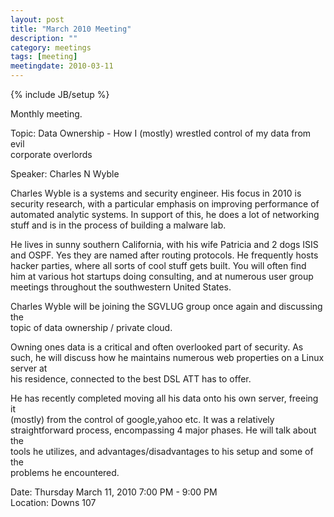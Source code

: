 ```yaml
---
layout: post
title: "March 2010 Meeting"
description: ""
category: meetings
tags: [meeting]
meetingdate: 2010-03-11
---
```

{% include JB/setup %}

Monthly meeting.                                                               
                                                                             
Topic: Data Ownership - How I (mostly) wrestled control of my data from evil   
corporate overlords                                                            
                                                                             
Speaker: Charles N Wyble                                                       
                                                                             
Charles Wyble is a systems and security engineer. His focus in 2010 is         
security research, with a particular emphasis on improving performance of      
automated analytic systems. In support of this, he does a lot of networking    
stuff and is in the process of building a malware lab.                         
                                                                             
He lives in sunny southern California, with his wife Patricia and 2 dogs ISIS  
and OSPF. Yes they are named after routing protocols. He frequently hosts      
hacker parties, where all sorts of cool stuff gets built. You will often find  
him at various hot startups doing consulting, and at numerous user group       
meetings throughout the southwestern United States.                            
                                                                             
Charles Wyble will be joining the SGVLUG group once again and discussing the   
topic of data ownership / private cloud.                                       
                                                                             
Owning ones data is a critical and often overlooked part of security. As such, 
he will discuss how he maintains numerous web properties on a Linux server at  
his residence, connected to the best DSL ATT has to offer.                     
                                                                             
He has recently completed moving all his data onto his own server, freeing it  
(mostly) from the control of google,yahoo etc. It was a relatively             
straightforward process, encompassing 4 major phases. He will talk about the   
tools he utilizes, and advantages/disadvantages to his setup and some of the   
problems he encountered.                                                       
                                                                             
Date: Thursday March 11, 2010 7:00 PM - 9:00 PM                                  
Location: Downs 107                                         
